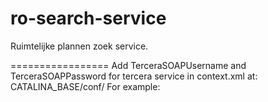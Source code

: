 ro-search-service
=================

Ruimtelijke plannen zoek service.

=================
Add TerceraSOAPUsername and TerceraSOAPPassword for tercera service in context.xml at:
CATALINA_BASE/conf/
For example:

<Context>
  <Parameter name="TerceraSOAPUsername" override="false" value="Username"/>
  <Parameter name="TerceraSOAPPassword" override="false" value="Password"/>
</Context>
